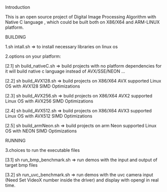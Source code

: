 Introduction

This is an open source project of Digital Image Processing Algorithm with Native C language , which could be built both on X86/X64 and ARM-LINUX platform.

BUILDING

1.sh intall.sh => to install necessary libraries on linux os

2.options on your platform:

 [2.1] sh build_nativeC.sh   =>  build projects with no platform dependencies for it will build native c language instead of AVX/SSE/NEON ...
 
 [2.2] sh build_AVX128.sh    =>  build projects on X86/X64 AVX      supported Linux OS with AVX128 SIMD Optimizations

 [2.3] sh build_AVX256.sh    =>  build projects on X86/X64 AVX2     supported Linux OS with AVX256 SIMD Optimizations

 [2.4] sh build_AVX512.sh    =>  build projects on X86/X64 AVX3     supported Linux OS with AVX512 SIMD Optimizations

 [2.5] sh build_armNeon.sh   =>  build projects on arm Neon         supported Linux OS with NEON   SIMD Optimizations

RUNNING

3.choices to run the executable files

 [3.1] sh run_bmp_benchmark.sh  =>   run demos with the input and output of target bmp files
 
 [3.2] sh run_uvc_benchmark.sh  =>   run demos with the uvc camera input (Need Set VideoX number inside the driver) and display with opengl in real time.


